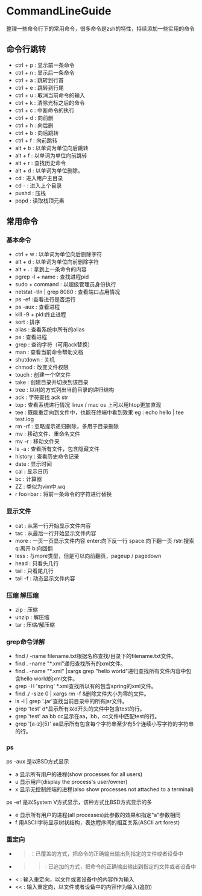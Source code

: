 # CommandLineGuide
整理一些命令行下的常用命令，很多命令是zsh的特性，持续添加一些实用的命令

## 命令行跳转

* ctrl + p : 显示前一条命令
* ctrl + n : 显示后一条命令
* ctrl + a : 跳转到行首
* ctrl + e : 跳转到行尾
* ctrl + u : 取消当前命令的输入
* ctrl + k : 清除光标之后的命令
* ctrl + c : 中断命令的执行
* ctrl + d : 向前删
* ctrl + h : 向后删
* ctrl + b : 向后跳转
* ctrl + f : 向前跳转
* alt + b : 以单词为单位向后跳转
* alt + f : 以单词为单位向前跳转
* alt + r : 查找历史命令
* alt + d : 以单词为单位删除。
* cd : 进入用户主目录
* cd - : 进入上个目录
* pushd : 压栈
* popd : 读取栈顶元素

## 常用命令

### 基本命令

* ctrl + w : 以单词为单位向后删除字符
* alt + d : 以单词为单位向前删除字符
* alt + . : 拿到上一条命令的内容
* pgrep -l + name : 查找进程pid
* sudo + command : 以超级管理员身份执行
* netstat -tln | grep 8080 : 查看端口占用情况
* ps -ef :查看进行是否运行
* ps -aux : 查看进程
* kill -9 + pid:终止进程
* sort : 排序
* alias : 查看系统中所有的alias
* ps : 查看进程
* grep : 查询字符（可用ack替换）
* man : 查看当前命令帮助文档
* shutdown : 关机
* chmod : 改变文件权限
* touch : 创建一个空文件
* take : 创建目录并切换到该目录
* tree : 以树的方式列出当前目录的递归结构
* ack : 字符查找 ack str
* top : 查看系统进行情况 linux / mac os 上可以用htop更加直观
* tee : 既能重定向到文件中，也能在终端中看到效果 eg : echo hello | tee test.log
* rm -rf : 忽略提示递归删除，多用于目录删除
* mv : 移动文件、重命名文件
* mv -r : 移动文件夹
* ls -a : 查看所有文件，包含隐藏文件
* history : 查看历史命令记录
* date : 显示时间
* cal : 显示日历
* bc : 计算器
* ZZ : 类似为vim中:wq
* r foo=bar : 将前一条命令的字符进行替换

### 显示文件

* cat : 从第一行开始显示文件内容
* tac : 从最后一行开始显示文件内容
* more : 一页一页显示文件内容  enter:向下反一行 space:向下翻一页 /str:搜索 q:离开 b:向回翻
* less : 与more类型，但是可以向前翻页，pageup / pagedown
* head : 只看头几行
* tail : 只看尾几行
* tail -f : 动态显示文件内容

### 压缩 解压缩
* zip : 压缩
* unzip : 解压缩
* tar : 压缩/解压缩

### grep命令详解

* find / -name filename.txt根据名称查找/目录下的filename.txt文件。
* find . -name "*.xml"递归查找所有的xml文件。
* find . -name "*.xml" |xargs grep "hello world"递归查找所有文件内容中包含hello world的xml文件。
* grep -H 'spring' *.xml查找所以有的包含spring的xml文件。
* find ./ -size 0 | xargs rm -f &删除文件大小为零的文件。
* ls -l | grep '.jar'查找当前目录中的所有jar文件。
* grep 'test' d*显示所有以d开头的文件中包含test的行。
* grep 'test' aa bb cc显示在aa，bb，cc文件中匹配test的行。
* grep '[a-z]\{5\}' aa显示所有包含每个字符串至少有5个连续小写字符的字符串的行。

### ps

ps -aux 是以BSD方式显示

* a 显示所有用户的进程(show processes for all users)
* u 显示用户(display the process's user/owner)
* x 显示无控制终端的进程(also show processes not attached to a terminal)

ps -ef 是以System V方式显示，该种方式比BSD方式显示的多

* e 显示所有用户的进程(all processes)此参数的效果和指定"a"参数相同
* f  用ASCII字符显示树状结构，表达程序间的相互关系(ASCII art forest)

### 重定向
* > ：已覆盖的方式，把命令的正确输出输出到指定的文件或者设备中
* >> : 已追加的方式，把命令的正确输出输出到指定的文件或者设备中
* < : 输入重定向，以文件或者设备中的内容作为输入 
* << : 输入重定向，以文件或者设备中的内容作为输入(追加) 
